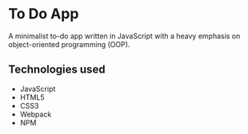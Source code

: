 # To Do App
A minimalist to-do app written in JavaScript with a heavy emphasis on object-oriented programming (OOP).

## Technologies used
<ul>
  <li>JavaScript</li>
  <li>HTML5</li>
  <li>CSS3</li>
  <li>Webpack</li>
  <li>NPM</li>
</ul>
